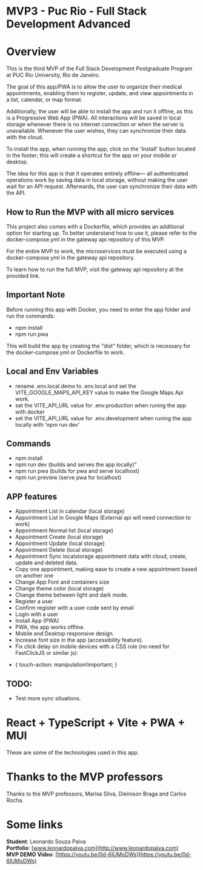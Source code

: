 # MVP3 - Puc Rio - Full Stack Development Advanced

# Overview

This is the third MVP of the Full Stack Development Postgraduate Program at PUC Rio University, Rio de Janeiro.

The goal of this app/PWA is to allow the user to organize their medical appointments, enabling them to register, update, and view appointments in a list, calendar, or map format.

Additionally, the user will be able to install the app and run it offline, as this is a Progressive Web App (PWA). All interactions will be saved in local storage whenever there is no internet connection or when the server is unavailable. Whenever the user wishes, they can synchronize their data with the cloud.

To install the app, when running the app, click on the 'Install' button located in the footer; this will create a shortcut for the app on your mobile or desktop.

The idea for this app is that it operates entirely offline— all authenticated operations work by saving data in local storage, without making the user wait for an API request. Afterwards, the user can synchronize their data with the API.

## How to Run the MVP with all micro services
 
This project also comes with a Dockerfile, which provides an additional option for starting up. To better understand how to use it, please refer to the docker-compose.yml in the gateway api repository of this MVP.  
 
For the entire MVP to work, the microservices must be executed using a docker-compose.yml in the gateway api repository.

To learn how to run the full MVP, visit the gateway api repository at the provided link.

## Important Note

Before running this app with Docker, you need to enter the app folder and run the commands:
- npm install
- npm run pwa

This will build the app by creating the "dist" folder, which is necessary for the docker-compose.yml or Dockerfile to work.

## Local and Env Variables

- rename .env.local.demo to .env.local and set the VITE_GOOGLE_MAPS_API_KEY value to make the Google Maps Api work.
- set the VITE_API_URL value for .env.production when runing the app with docker
- set the VITE_API_URL value for .env.development when runing the app locally with 'npm run dev'

## Commands
- npm install
- npm run dev (builds and serves the app locally)"
- npm run pwa (builds for pwa and serve localhost)
- npm run preview (serve pwa for localhost)

## APP features

- Appointment List in calendar (local storage)
- Appointment List in Google Maps (External api will need connection to work)
- Appointment Normal list (local storage)
- Appointment Create (local storage)
- Appointment Update (local storage)
- Appointment Delete (local storage)
- Appointment Sync localstorage appointment data with cloud, create, update and deleted data.
- Copy one appointment, making ease to create a new appointment based on another one
- Change App Font and containers size
- Change theme color (local storage)
- Change theme between light and dark mode. 
- Register a user
- Confirm register with a user code sent by email
- Login with a user
- Install App (PWA)
- PWA, the app works offline.
- Mobile and Desktop responsive design.
- Increase font size in the app (accessibility feature).
- Fix click delay on mobile devices with a CSS rule (no need for FastClickJS or similar js):
* {
  touch-action: manipulation!important;
}

## TODO:

- Test more sync situations.

# React + TypeScript + Vite + PWA + MUI

These are some of the technologies used in this app.

# Thanks to the MVP professors

Thanks to the MVP professors, Marisa Silva, Dieinison Braga and Carlos Rocha.

# Some links

**Student**: Leonardo Souza Paiva  
**Portfolio**: [www.leonardopaiva.com](http://www.leonardopaiva.com)  
**MVP DEMO Video**: [https://youtu.be/0d-6IUMoDWs](https://youtu.be/0d-6IUMoDWs)  

